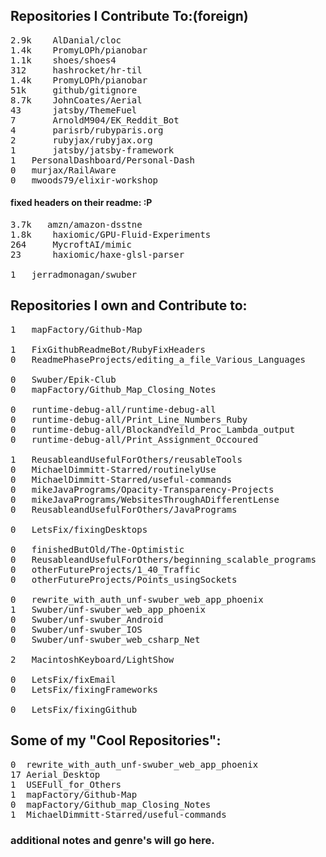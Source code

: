 ## Repositories I Contribute To:(foreign)

<pre>
2.9k	AlDanial/cloc
1.4k	PromyLOPh/pianobar
1.1k	shoes/shoes4
312		hashrocket/hr-til
1.4k	PromyLOPh/pianobar
51k		github/gitignore
8.7k	JohnCoates/Aerial
43		jatsby/ThemeFuel
7		ArnoldM904/EK_Reddit_Bot
4		parisrb/rubyparis.org
2		rubyjax/rubyjax.org
1		jatsby/jatsby-framework
1	PersonalDashboard/Personal-Dash
0	murjax/RailAware
0	mwoods79/elixir-workshop
</pre>



#### fixed headers on their readme:  :P
<pre>3.7k	amzn/amazon-dsstne
1.8k	haxiomic/GPU-Fluid-Experiments
264		MycroftAI/mimic
23		haxiomic/haxe-glsl-parser

1	jerradmonagan/swuber
</pre>

## Repositories I own and Contribute to:
<pre>
1	mapFactory/Github-Map

1	FixGithubReadmeBot/RubyFixHeaders
0	ReadmePhaseProjects/editing_a_file_Various_Languages

0	Swuber/Epik-Club
0	mapFactory/Github_Map_Closing_Notes

0	runtime-debug-all/runtime-debug-all
0	runtime-debug-all/Print_Line_Numbers_Ruby
0	runtime-debug-all/BlockandYeild_Proc_Lambda_output
0	runtime-debug-all/Print_Assignment_Occoured

1	ReusableandUsefulForOthers/reusableTools
0	MichaelDimmitt-Starred/routinelyUse
0	MichaelDimmitt-Starred/useful-commands
0	mikeJavaPrograms/Opacity-Transparency-Projects
0	mikeJavaPrograms/WebsitesThroughADifferentLense
0	ReusableandUsefulForOthers/JavaPrograms

0	LetsFix/fixingDesktops

0	finishedButOld/The-Optimistic
0	ReusableandUsefulForOthers/beginning_scalable_programs
0	otherFutureProjects/1_40_Traffic
0	otherFutureProjects/Points_usingSockets

0   rewrite_with_auth_unf-swuber_web_app_phoenix
1	Swuber/unf-swuber_web_app_phoenix
0	Swuber/unf-swuber_Android
0	Swuber/unf-swuber_IOS
0	Swuber/unf-swuber_web_csharp_Net

2	MacintoshKeyboard/LightShow

0	LetsFix/fixEmail
0	LetsFix/fixingFrameworks

0	LetsFix/fixingGithub
</pre>
## Some of my "Cool Repositories":
<pre>
0  rewrite_with_auth_unf-swuber_web_app_phoenix
17 Aerial_Desktop
1  USEFull_for_Others
1  mapFactory/Github-Map
0  mapFactory/Github_map_Closing_Notes
1  MichaelDimmitt-Starred/useful-commands
</pre>

### additional notes and genre's will go here.
